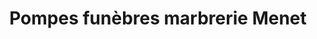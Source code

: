 ---
title: "Pompes funèbres marbrerie Menet"
url: /halluin/pompes-funebres-marbrerie-menet/
shop: directeurs de funérailles
---